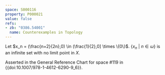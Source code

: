 ```yaml
---
space: S000116
property: P000021
value: false
refs:
- zb: "0386.54001"
  name: Counterexamples in Topology
---
```


Let $x_n = (\frac{n+2}{2n},0) \in (\frac{1}{2},0] \times \{0\}$. $\{x_n\ |\ n \in \omega\}$ is an infinite set with no limit point in $X$.

  Asserted in the General Reference Chart for space #119 in
  {{doi:10.1007/978-1-4612-6290-9_6}}.
